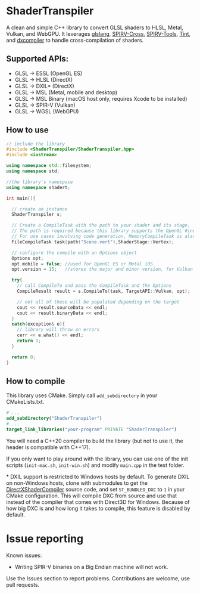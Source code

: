 # ShaderTranspiler
A clean and simple C++ library to convert GLSL shaders to HLSL, Metal, Vulkan, and WebGPU. It leverages [glslang](https://github.com/KhronosGroup/glslang), 
[SPIRV-Cross](https://github.com/KhronosGroup/SPIRV-Cross), [SPIRV-Tools](https://github.com/KhronosGroup/SPIRV-Tools), [Tint](https://dawn.googlesource.com/tint), and [dxcompiler](https://github.com/microsoft/DirectXShaderCompiler) to handle cross-compilation of shaders. 

## Supported APIs:
- GLSL -> ESSL (OpenGL ES) 
- GLSL -> HLSL (DirectX)
- GLSL -> DXIL\* (DirectX)
- GLSL -> MSL (Metal, mobile and desktop)
- GLSL -> MSL Binary (macOS host only, requires Xcode to be installed)
- GLSL -> SPIR-V (Vulkan)
- GLSL -> WGSL (WebGPU)


## How to use
```cpp
// include the library
#include <ShaderTranspiler/ShaderTranspiler.hpp>
#include <iostream>

using namespace std::filesystem;
using namespace std;

//the library's namespace
using namespace shadert;

int main(){

  // create an instance
  ShaderTranspiler s;

  // Create a CompileTask with the path to your shader and its stage.
  // The path is required because this library supports the OpenGL #include extension
  // For use cases involving code generation, MemoryCompileTask is also provided.
  FileCompileTask task(path("Scene.vert"),ShaderStage::Vertex);

  // configure the compile with an Options object
  Options opt;
  opt.mobile = false; //used for OpenGL ES or Metal iOS
  opt.version = 15;   //stores the major and minor version, for Vulkan 1.5 use 15

  try{
    // call CompileTo and pass the CompileTask and the Options
    CompileResult result = s.CompileTo(task, TargetAPI::Vulkan, opt);

    // not all of these will be populated depending on the target
    cout << result.sourceData << endl;
    cout << result.binaryData << endl;
  }
  catch(exception& e){
    // library will throw on errors
    cerr << e.what() << endl;
    return 1;
  }

  return 0;
}
```

## How to compile
This library uses CMake. Simply call `add_subdirectory` in your CMakeLists.txt.
```cmake
# ...
add_subdirectory("ShaderTranspiler")
# ...
target_link_libraries("your-program" PRIVATE "ShaderTranspiler")
```
You will need a C++20 compiler to build the library (but not to use it, the header is compatible with C++17).

If you only want to play around with the library, you can use one of the init scripts (`init-mac.sh`, `init-win.sh`) and modify `main.cpp` in the test folder.

\* DXIL support is restricted to Windows hosts by default. To generate DXIL on non-Windows hosts, clone with submodules to get the [DirectXShaderCompiler](https://github.com/microsoft/DirectXShaderCompiler)
source code, and set `ST_BUNDLED_DXC` to `1` in your CMake configuration. This will compile DXC from source and use that instead of the compiler that comes with Direct3D for Windows. Because of how big DXC is 
and how long it takes to compile, this feature is disabled by default. 

# Issue reporting
Known issues:
- Writing SPIR-V binaries on a Big Endian machine will not work.

Use the Issues section to report problems. Contributions are welcome, use pull requests. 
